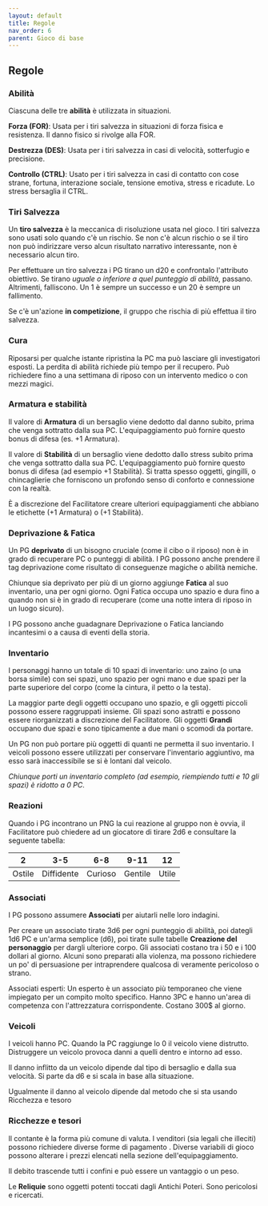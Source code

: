 ```yaml
---
layout: default
title: Regole
nav_order: 6
parent: Gioco di base
---
```


## Regole

### Abilità

Ciascuna delle tre **abilità** è utilizzata in situazioni.

**Forza (FOR)**: Usata per i tiri salvezza in situazioni di forza fisica
e resistenza. Il danno fisico si rivolge alla FOR.

**Destrezza (DES)**: Usata per i tiri salvezza in casi di velocità,
sotterfugio e precisione.

**Controllo (CTRL)**: Usato per i tiri salvezza in casi di contatto con
cose strane, fortuna, interazione sociale, tensione emotiva, stress e
ricadute. Lo stress bersaglia il CTRL.

### Tiri Salvezza

Un **tiro salvezza** è la meccanica di risoluzione usata nel gioco. I
tiri salvezza sono usati solo quando c'è un rischio. Se non c'è alcun
rischio o se il tiro non può indirizzare verso alcun risultato narrativo
interessante, non è necessario alcun tiro.

Per effettuare un tiro salvezza i PG tirano un d20 e confrontalo
l'attributo obiettivo. Se tirano *uguale o inferiore a quel punteggio di
abilità*, passano. Altrimenti, falliscono. Un 1 è sempre un successo e
un 20 è sempre un fallimento.

Se c'è un'azione **in competizione**, il gruppo che rischia di più
effettua il tiro salvezza.

### Cura

Riposarsi per qualche istante ripristina la PC ma può lasciare gli
investigatori esposti. La perdita di abilità richiede più tempo per il
recupero. Può richiedere fino a una settimana di riposo con un
intervento medico o con mezzi magici.

### Armatura e stabilità

Il valore di **Armatura** di un bersaglio viene dedotto dal danno
subito, prima che venga sottratto dalla sua PC. L'equipaggiamento può
fornire questo bonus di difesa (es. +1 Armatura).

Il valore di **Stabilità** di un bersaglio viene dedotto dallo stress
subito prima che venga sottratto dalla sua PC. L'equipaggiamento può
fornire questo bonus di difesa (ad esempio +1 Stabilità). Si tratta
spesso oggetti, gingilli, o chincaglierie che forniscono un profondo
senso di conforto e connessione con la realtà.

È a discrezione del Facilitatore creare ulteriori equipaggiamenti che
abbiano le etichette (+1 Armatura) o (+1 Stabilità).

### Deprivazione & Fatica

Un PG **deprivato** di un bisogno cruciale (come il cibo o il riposo)
non è in grado di recuperare PC o punteggi di abilità. I PG possono
anche prendere il tag deprivazione come risultato di conseguenze magiche
o abilità nemiche.

Chiunque sia deprivato per più di un giorno aggiunge **Fatica** al suo
inventario, una per ogni giorno. Ogni Fatica occupa uno spazio e dura
fino a quando non si è in grado di recuperare (come una notte intera di
riposo in un luogo sicuro).

I PG possono anche guadagnare Deprivazione o Fatica lanciando
incantesimi o a causa di eventi della storia.

### Inventario

I personaggi hanno un totale di 10 spazi di inventario: uno zaino (o una
borsa simile) con sei spazi, uno spazio per ogni mano e due spazi per la
parte superiore del corpo (come la cintura, il petto o la testa).

La maggior parte degli oggetti occupano uno spazio, e gli oggetti
piccoli possono essere raggruppati insieme. Gli spazi sono astratti e
possono essere riorganizzati a discrezione del Facilitatore. Gli oggetti
**Grandi** occupano due spazi e sono tipicamente a due mani o scomodi da
portare.

Un PG non può portare più oggetti di quanti ne permetta il suo
inventario. I veicoli possono essere utilizzati per conservare
l'inventario aggiuntivo, ma esso sarà inaccessibile se si è lontani dal
veicolo.

*Chiunque porti un inventario completo (ad esempio, riempiendo tutti e
10 gli spazi) è ridotto a 0 PC*.

### Reazioni

Quando i PG incontrano un PNG la cui reazione al gruppo non è ovvia, il
Facilitatore può chiedere ad un giocatore di tirare 2d6 e consultare la
seguente tabella:

| 2      | 3-5        | 6-8     | 9-11    | 12    |
|--------|------------|---------|---------|-------|
| Ostile | Diffidente | Curioso | Gentile | Utile |

### Associati

I PG possono assumere **Associati** per aiutarli nelle loro indagini.

Per creare un associato tirate 3d6 per ogni punteggio di abilità, poi
dategli 1d6 PC e un'arma semplice (d6), poi tirate sulle tabelle
**Creazione del personaggio** per dargli ulteriore corpo. Gli associati
costano tra i 50 e i 100 dollari al giorno. Alcuni sono preparati alla
violenza, ma possono richiedere un po' di persuasione per intraprendere
qualcosa di veramente pericoloso o strano.

Associati esperti: Un esperto è un associato più temporaneo che viene
impiegato per un compito molto specifico. Hanno 3PC e hanno un'area di
competenza con l'attrezzatura corrispondente. Costano 300$ al giorno.

### Veicoli

I veicoli hanno PC. Quando la PC raggiunge lo 0 il veicolo viene
distrutto. Distruggere un veicolo provoca danni a quelli dentro e
intorno ad esso.

Il danno inflitto da un veicolo dipende dal tipo di bersaglio e dalla
sua velocità. Si parte da d6 e si scala in base alla situazione.

Ugualmente il danno al veicolo dipende dal metodo che si sta usando
Ricchezza e tesoro

### Ricchezze e tesori

Il contante è la forma più comune di valuta. I venditori (sia legali che
illeciti) possono richiedere diverse forme di pagamento . Diverse
variabili di gioco possono alterare i prezzi elencati nella sezione
dell'equipaggiamento.

Il debito trascende tutti i confini e può essere un vantaggio o un peso.

Le **Reliquie** sono oggetti potenti toccati dagli Antichi Poteri. Sono
pericolosi e ricercati.